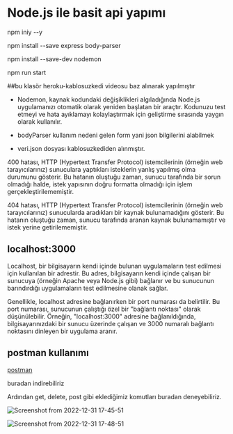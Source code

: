 # Node.js ile basit api yapımı

npm iniy --y

npm install --save express body-parser

npm install --save-dev nodemon

npm run start


##bu klasör heroku-kablosuzkedi videosu baz alınarak yapılmıştır

* Nodemon, kaynak kodundaki değişiklikleri algıladığında Node.js uygulamanızı otomatik olarak yeniden başlatan bir araçtır. Kodunuzu test etmeyi ve hata ayıklamayı kolaylaştırmak için geliştirme sırasında yaygın olarak kullanılır.

* bodyParser kullanım nedeni gelen form yani json bilgilerini alabilmek
* veri.json dosyası kablosuzkediden alınmıştır.


400 hatası, HTTP (Hypertext Transfer Protocol) istemcilerinin (örneğin web tarayıcılarınız) sunuculara yaptıkları isteklerin yanlış yapılmış olma durumunu gösterir. Bu hatanın oluştuğu zaman, sunucu tarafında bir sorun olmadığı halde, istek yapısının doğru formatta olmadığı için işlem gerçekleştirilememiştir.

404 hatası, HTTP (Hypertext Transfer Protocol) istemcilerinin (örneğin web tarayıcılarınız) sunucularda aradıkları bir kaynak bulunamadığını gösterir. Bu hatanın oluştuğu zaman, sunucu tarafında aranan kaynak bulunamamıştır ve istek yerine getirilememiştir.

## localhost:3000

Localhost, bir bilgisayarın kendi içinde bulunan uygulamaların test edilmesi için kullanılan bir adrestir. Bu adres, bilgisayarın kendi içinde çalışan bir sunucuya (örneğin Apache veya Node.js gibi) bağlanır ve bu sunucunun barındırdığı uygulamaların test edilmesine olanak sağlar.

Genellikle, localhost adresine bağlanırken bir port numarası da belirtilir. Bu port numarası, sunucunun çalıştığı özel bir "bağlantı noktası" olarak düşünülebilir. Örneğin, "localhost:3000" adresine bağlanıldığında, bilgisayarınızdaki bir sunucu üzerinde çalışan ve 3000 numaralı bağlantı noktasını dinleyen bir uygulama aranır.

## postman kullanımı
[postman](https://www.postman.com/downloads/)

buradan indirebiliriz

Ardından get, delete, post gibi eklediğimiz komutları buradan deneyebiliriz.


![Screenshot from 2022-12-31 17-45-51](https://user-images.githubusercontent.com/74204825/210148567-66a0cad4-c24f-4a74-9cd7-5c65521478ed.png)


![Screenshot from 2022-12-31 17-48-51](https://user-images.githubusercontent.com/74204825/210148571-9199a3f7-add0-4952-8e08-326299627e56.png)




